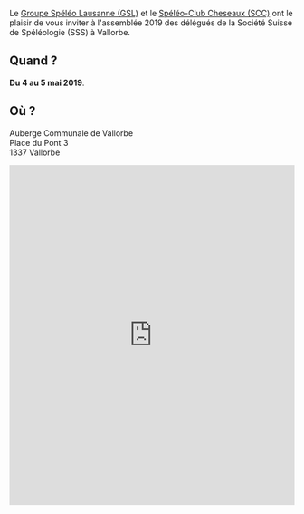 Le [Groupe Spéléo Lausanne (GSL)](http://www.speleo-lausanne.ch) et le [Spéléo-Club Cheseaux (SCC)](http://www.speleo-cheseaux.ch)
ont le plaisir de vous inviter à l'assemblée 2019 des délégués de la Société Suisse de Spéléologie (SSS)
à Vallorbe.

## Quand ?

**Du 4 au 5 mai 2019**.

## Où ?

Auberge Communale de Vallorbe</br>
Place du Pont 3</br>
1337 Vallorbe</br>

<iframe title="Carte de Vallorbe" src="https://www.google.com/maps/embed?pb=!1m18!1m12!1m3!1d2735.705437069773!2d6.377488315962078!3d46.71154597913546!2m3!1f0!2f0!3f0!3m2!1i1024!2i768!4f13.1!3m3!1m2!1s0x478db3ee662c90db%3A0x172582dbb0e2b277!2sAuberge+Communale+de+Vallorbe!5e0!3m2!1sen!2sch!4v1541839403749" width="100%" height="600" frameborder="0" style="border:0" allowfullscreen></iframe>
